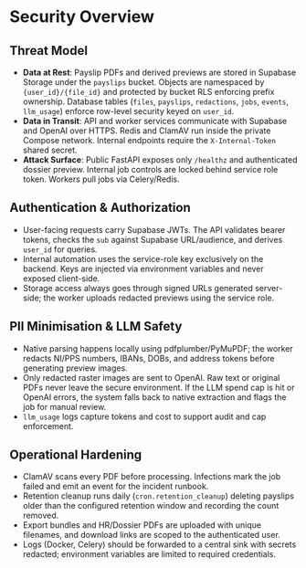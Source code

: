 # Security Overview

## Threat Model
- **Data at Rest**: Payslip PDFs and derived previews are stored in Supabase Storage under the `payslips` bucket. Objects are namespaced by `{user_id}/{file_id}` and protected by bucket RLS enforcing prefix ownership. Database tables (`files`, `payslips`, `redactions`, `jobs`, `events`, `llm_usage`) enforce row-level security keyed on `user_id`.
- **Data in Transit**: API and worker services communicate with Supabase and OpenAI over HTTPS. Redis and ClamAV run inside the private Compose network. Internal endpoints require the `X-Internal-Token` shared secret.
- **Attack Surface**: Public FastAPI exposes only `/healthz` and authenticated dossier preview. Internal job controls are locked behind service role token. Workers pull jobs via Celery/Redis.

## Authentication & Authorization
- User-facing requests carry Supabase JWTs. The API validates bearer tokens, checks the `sub` against Supabase URL/audience, and derives `user_id` for queries.
- Internal automation uses the service-role key exclusively on the backend. Keys are injected via environment variables and never exposed client-side.
- Storage access always goes through signed URLs generated server-side; the worker uploads redacted previews using the service role.

## PII Minimisation & LLM Safety
- Native parsing happens locally using pdfplumber/PyMuPDF; the worker redacts NI/PPS numbers, IBANs, DOBs, and address tokens before generating preview images.
- Only redacted raster images are sent to OpenAI. Raw text or original PDFs never leave the secure environment. If the LLM spend cap is hit or OpenAI errors, the system falls back to native extraction and flags the job for manual review.
- `llm_usage` logs capture tokens and cost to support audit and cap enforcement.

## Operational Hardening
- ClamAV scans every PDF before processing. Infections mark the job failed and emit an event for the incident runbook.
- Retention cleanup runs daily (`cron.retention_cleanup`) deleting payslips older than the configured retention window and recording the count removed.
- Export bundles and HR/Dossier PDFs are uploaded with unique filenames, and download links are scoped to the authenticated user.
- Logs (Docker, Celery) should be forwarded to a central sink with secrets redacted; environment variables are limited to required credentials.
